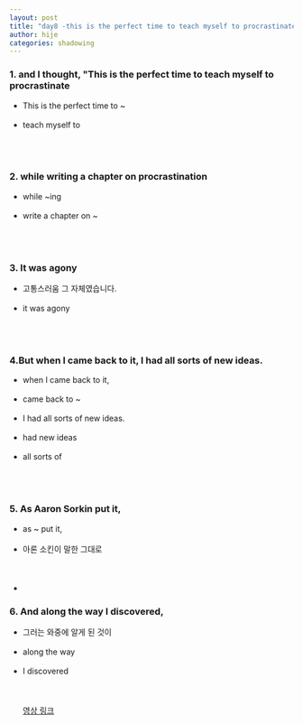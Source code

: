 ```yaml
---
layout: post
title: "day8 -this is the perfect time to teach myself to procrastinate "
author: hije
categories: shadowing
---
```

### 1. and I thought, "This is the perfect time to teach myself to procrastinate
* This is the perfect time to ~<br/><br/>
* teach myself to <br/><br/><br/><br/>

### 2. while writing a chapter on procrastination
* while ~ing<br/><br/>
* write a chapter on ~<br/><br/><br/><br/>

### 3. It was agony
* 고통스러움 그 자체였습니다.<br/><br/>
* it was agony<br/><br/><br/><br/>

### 4.But when I came back to it, I had all sorts of new ideas.
* when I came back to it,<br/><br/>
* came back to ~<br/><br/>
* I had all sorts of new ideas.<br/><br/>
* had new ideas<br/><br/>
* all sorts of<br/><br/><br/><br/>

### 5. As Aaron Sorkin put it,
* as ~ put it,<br/><br/>
* 아론 소킨이 말한 그대로<br/><br/><br/><br/>
* 
### 6. And along the way I discovered,
* 그러는 와중에 알게 된 것이<br/><br/>
* along the way<br/><br/>
* I discovered
<br/><br/><br/><br/>
[영상 링크](https://www.youtube.com/watch?v=y5K1kMx-sks&t=304s)
